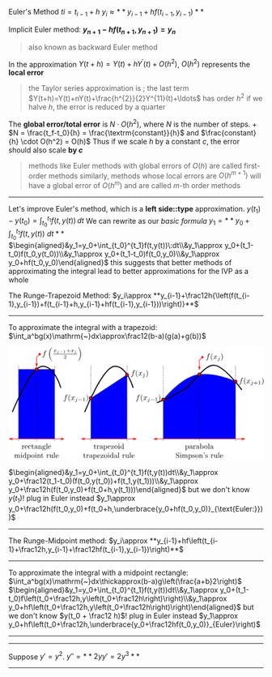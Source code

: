 Euler's Method
$ti = t_{i−1} + h$
$y_i \approx **y_{i−1} + hf(t_{i−1}, y_{i−1})**$

Implicit Euler method:
**$y_{n+1}-hf(t_{n+1},y_{n+1})=y_n$**
> also known as backward Euler method

In the approximation $Y(t+h)=Y(t)+hY^{\prime}(t)+O(h^2)$, $O(h^2)$ represents the **local error**
> the Taylor series approximation is ; the last term $Y(t+h)=Y(t)+nY(t)+\frac{h^{2}}{2}Y^{11}(t)+\ldots$ has order $h^2$
> if we halve $h$, the error is reduced by a quarter 

The **global error/total error** is $N \cdot O(h^2)$, where $N$ is the number of steps. 
+ 
$N = \frac{t_f-t_0}{h} = \frac{\textrm{constant}}{h}$ and $\frac{constant}{h} \cdot O(h^2) = O(h)$
Thus if we scale $h$ by a constant $c$, the error should also scale **by $c$**
> methods like Euler methods with global errors of $O(h)$ are called first-order methods
> similarly, methods whose local errors are $O(h^{m+1})$ will have a global error of $O(h^m)$ and are called $m$-th order methods

***

Let's improve Euler's method, which is a **left side::type** approximation.
$y(t_{1})-y(t_{0})=\int_{t_{0}}^{t_{1}}f(t,y(t))\,d t$
We can rewrite as our *basic formula*
$y_{1} = **y_{0}+\displaystyle\int_{t_{0}}^{t_{1}}f(t,y(t))~d t**$
	$\begin{aligned}&y_1=y_0+\int_{t_0}^{t_1}f(t,y(t))\:dt\\&y_1\approx y_0+(t_1-t_0)f(t_0,y(t_0))\\&y_1\approx y_0+(t_1-t_0)f(t_0,y_0)\\&y_1\approx y_0+hf(t_0,y_0)\end{aligned}$
	this suggests that better methods of approximating the integral lead to better approximations for the IVP as a whole

The Runge-Trapezoid Method:
$y_i\approx **y_{i-1}+\frac12h{\left(f(t_{i-1},y_{i-1})+f(t_{i-1}+h,y_{i-1}+hf(t_{i-1},y_{i-1}))\right)}**$

---

To approximate the integral with a trapezoid: $\int_a^bg(x)\mathrm{~}dx\approx\frac12(b-a)(g(a)+g(b))$

![](z_attachments/Pasted%20image%2020250225132100.png)

$\begin{aligned}&y_1=y_0+\int_{t_0}^{t_1}f(t,y(t))dt\\&y_1\approx y_0+\frac12(t_1-t_0)(f(t_0,y(t_0))+f(t_1,y(t_1)))\\&y_1\approx y_0+\frac12h(f(t_0,y_0)+f(t_0+h,y(t_1)))\end{aligned}$
but we don't know $y(t_1)$! plug in Euler instead
$y_1\approx y_0+\frac12h(f(t_0,y_0)+f(t_0+h,\underbrace{y_0+hf(t_0,y_0)}_{\text{Euler:}}))$

---

The Runge-Midpoint method:
$y_i\approx **y_{i-1}+hf\left(t_{i-1}+\frac12h,y_{i-1}+\frac12hf(t_{i-1},y_{i-1})\right)**$

---

To approximate the integral with a midpoint rectangle: $\int_a^bg(x)\mathrm{~}dx\thickapprox(b-a)g\left(\frac{a+b}2\right)$
$\begin{aligned}&y_1=y_0+\int_{t_0}^{t_1}f(t,y(t))dt\\&y_1\approx y_0+(t_1-t_0)f\left(t_0+\frac12h,y\left(t_0+\frac12h\right)\right)\\&y_1\approx y_0+hf\left(t_0+\frac12h,y\left(t_0+\frac12h\right)\right)\end{aligned}$
but we don't know $y(t_0 + \frac12 h)$! plug in Euler instead
$y_1\approx y_0+hf\left(t_0+\frac12h,\underbrace{y_0+\frac12hf(t_0,y_0)}_{Euler}\right)$

---

***

Suppose $y' = y^2$. $y'' = **2yy' = 2y^3**$ 

***
